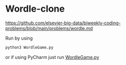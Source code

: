 # Wordle-clone

https://github.com/elsevier-big-data/biweekly-coding-problems/blob/main/problems/wordle.md

Run by using

```bash
python3 WordleGame.py
```

or if using PyCharm just run [WordleGame.py](WordleGame.py)